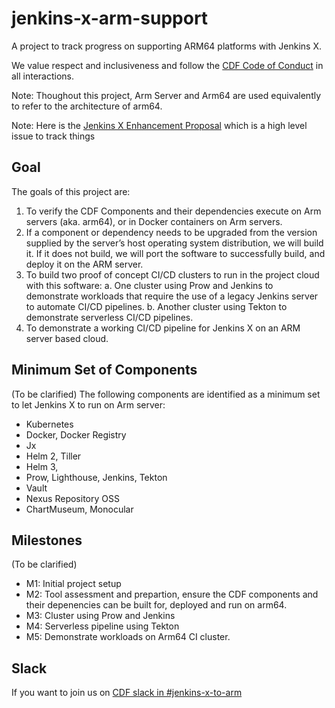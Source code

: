 # jenkins-x-arm-support
A project to track progress on supporting ARM64 platforms with Jenkins X.

We value respect and inclusiveness and follow the [CDF Code of Conduct](https://github.com/cdfoundation/toc/blob/master/CODE_OF_CONDUCT.md) in all interactions.

Note: Thoughout this project, Arm Server and Arm64 are used equivalently to refer to the architecture of arm64.

Note: Here is the [Jenkins X Enhancement Proposal](https://github.com/jenkins-x/enhancements/issues/33) which is a high level issue to track things

## Goal
The goals of this project are:

 1. To verify the CDF Components and their dependencies execute on Arm servers (aka. arm64), or in Docker containers on Arm servers.  
 2. If a component or dependency needs to be upgraded from the version supplied by the server’s host operating system distribution, we will build it.   If it does not build, we will port the software to successfully build, and deploy it on the ARM server.
 3. To build two proof of concept CI/CD clusters to run in the project cloud with this software:
	a. One cluster using Prow and Jenkins to demonstrate workloads that require the use of a legacy Jenkins server to automate CI/CD pipelines.
	b. Another cluster using Tekton to demonstrate serverless CI/CD pipelines.
 4. To demonstrate a working CI/CD pipeline for Jenkins X on an ARM server based cloud.

## Minimum Set of Components
(To be clarified) The following components are identified as a minimum set to let Jenkins X to run on Arm server:

 - Kubernetes
 - Docker, Docker Registry
 - Jx
 - Helm 2, Tiller
 - Helm 3, 
 - Prow, Lighthouse, Jenkins, Tekton
 - Vault
 - Nexus Repository OSS
 - ChartMuseum, Monocular

## Milestones
(To be clarified)

 - M1: Initial project setup
 - M2: Tool assessment and prepartion, ensure the CDF components and their depenencies can be built for, deployed and run on arm64.
 - M3: Cluster using Prow and Jenkins
 - M4: Serverless pipeline using Tekton
 - M5: Demonstrate workloads on Arm64 CI cluster.

## Slack

If you want to join us on [CDF slack in #jenkins-x-to-arm](https://cdeliveryfdn.slack.com/join/shared_invite/enQtODM2NDI1NDc0MzIxLTA1MDcxMzUyMGU2NWVlNmQwN2M1N2M4MWJjOWFkM2UzMDY0OWNkNjAzNzM0NzVkNjQ5M2NkMmY2MTRkMWY4MWY#/)
